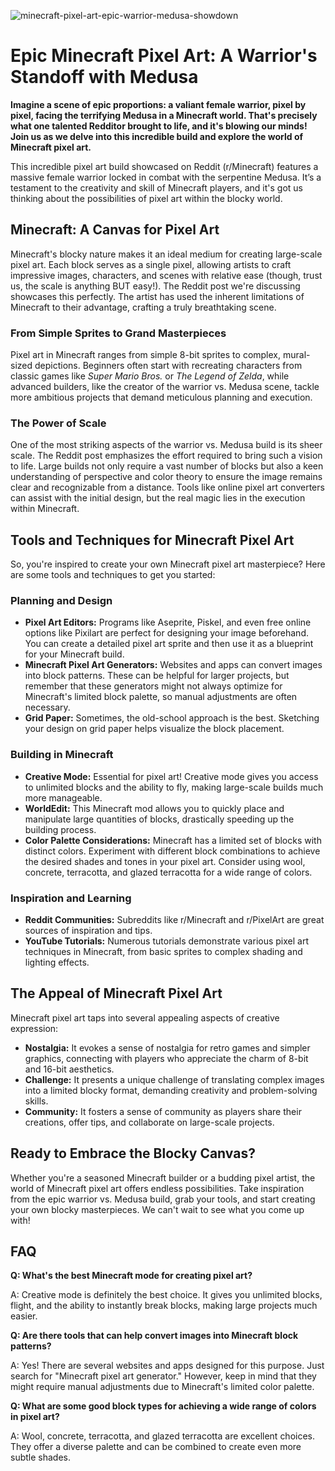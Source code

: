 ![minecraft-pixel-art-epic-warrior-medusa-showdown](https://images.pexels.com/photos/15822152/pexels-photo-15822152.jpeg?auto=compress&cs=tinysrgb&fit=crop&h=627&w=1200)

# Epic Minecraft Pixel Art: A Warrior's Standoff with Medusa

**Imagine a scene of epic proportions: a valiant female warrior, pixel by pixel, facing the terrifying Medusa in a Minecraft world. That's precisely what one talented Redditor brought to life, and it's blowing our minds! Join us as we delve into this incredible build and explore the world of Minecraft pixel art.**

This incredible pixel art build showcased on Reddit (r/Minecraft) features a massive female warrior locked in combat with the serpentine Medusa. It’s a testament to the creativity and skill of Minecraft players, and it's got us thinking about the possibilities of pixel art within the blocky world.

## Minecraft: A Canvas for Pixel Art

Minecraft's blocky nature makes it an ideal medium for creating large-scale pixel art. Each block serves as a single pixel, allowing artists to craft impressive images, characters, and scenes with relative ease (though, trust us, the scale is anything BUT easy!). The Reddit post we're discussing showcases this perfectly. The artist has used the inherent limitations of Minecraft to their advantage, crafting a truly breathtaking scene.

### From Simple Sprites to Grand Masterpieces

Pixel art in Minecraft ranges from simple 8-bit sprites to complex, mural-sized depictions. Beginners often start with recreating characters from classic games like *Super Mario Bros.* or *The Legend of Zelda*, while advanced builders, like the creator of the warrior vs. Medusa scene, tackle more ambitious projects that demand meticulous planning and execution.

### The Power of Scale

One of the most striking aspects of the warrior vs. Medusa build is its sheer scale. The Reddit post emphasizes the effort required to bring such a vision to life. Large builds not only require a vast number of blocks but also a keen understanding of perspective and color theory to ensure the image remains clear and recognizable from a distance. Tools like online pixel art converters can assist with the initial design, but the real magic lies in the execution within Minecraft.

## Tools and Techniques for Minecraft Pixel Art

So, you're inspired to create your own Minecraft pixel art masterpiece? Here are some tools and techniques to get you started:

### Planning and Design

*   **Pixel Art Editors:** Programs like Aseprite, Piskel, and even free online options like Pixilart are perfect for designing your image beforehand. You can create a detailed pixel art sprite and then use it as a blueprint for your Minecraft build.
*   **Minecraft Pixel Art Generators:** Websites and apps can convert images into block patterns. These can be helpful for larger projects, but remember that these generators might not always optimize for Minecraft's limited block palette, so manual adjustments are often necessary.
*   **Grid Paper:** Sometimes, the old-school approach is the best. Sketching your design on grid paper helps visualize the block placement.

### Building in Minecraft

*   **Creative Mode:** Essential for pixel art! Creative mode gives you access to unlimited blocks and the ability to fly, making large-scale builds much more manageable.
*   **WorldEdit:** This Minecraft mod allows you to quickly place and manipulate large quantities of blocks, drastically speeding up the building process.
*   **Color Palette Considerations:** Minecraft has a limited set of blocks with distinct colors. Experiment with different block combinations to achieve the desired shades and tones in your pixel art. Consider using wool, concrete, terracotta, and glazed terracotta for a wide range of colors.

### Inspiration and Learning

*   **Reddit Communities:** Subreddits like r/Minecraft and r/PixelArt are great sources of inspiration and tips.
*   **YouTube Tutorials:** Numerous tutorials demonstrate various pixel art techniques in Minecraft, from basic sprites to complex shading and lighting effects.

## The Appeal of Minecraft Pixel Art

Minecraft pixel art taps into several appealing aspects of creative expression:

*   **Nostalgia:** It evokes a sense of nostalgia for retro games and simpler graphics, connecting with players who appreciate the charm of 8-bit and 16-bit aesthetics.
*   **Challenge:** It presents a unique challenge of translating complex images into a limited blocky format, demanding creativity and problem-solving skills.
*   **Community:** It fosters a sense of community as players share their creations, offer tips, and collaborate on large-scale projects.

## Ready to Embrace the Blocky Canvas?

Whether you're a seasoned Minecraft builder or a budding pixel artist, the world of Minecraft pixel art offers endless possibilities. Take inspiration from the epic warrior vs. Medusa build, grab your tools, and start creating your own blocky masterpieces. We can't wait to see what you come up with!

## FAQ

**Q: What's the best Minecraft mode for creating pixel art?**

A: Creative mode is definitely the best choice. It gives you unlimited blocks, flight, and the ability to instantly break blocks, making large projects much easier.

**Q: Are there tools that can help convert images into Minecraft block patterns?**

A: Yes! There are several websites and apps designed for this purpose. Just search for "Minecraft pixel art generator." However, keep in mind that they might require manual adjustments due to Minecraft's limited color palette.

**Q: What are some good block types for achieving a wide range of colors in pixel art?**

A: Wool, concrete, terracotta, and glazed terracotta are excellent choices. They offer a diverse palette and can be combined to create even more subtle shades.
